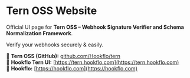 # Tern OSS Website

Official UI page for **Tern OSS – Webhook Signature Verifier and Schema Normalization Framework**.

Verify your webhooks securely & easily.

🔗 **Tern OSS (GitHub):** [github.com/Hookflo/tern](https://github.com/Hookflo/tern)  
🔗 **Hookflo Tern UI:** [https://tern.hookflo.com](https://tern.hookflo.com)  
🔗 **Hookflo:** [https://hookflo.com](https://hookflo.com)
